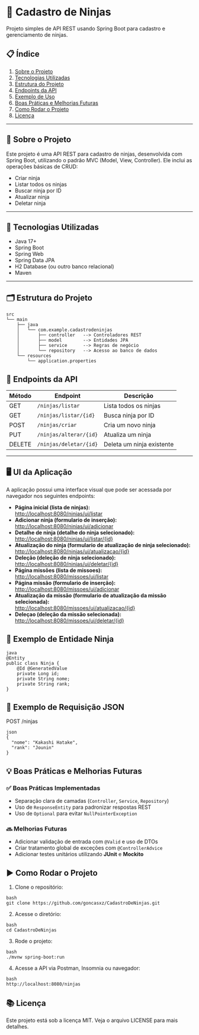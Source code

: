 # 🥷 Cadastro de Ninjas

Projeto simples de API REST usando Spring Boot para cadastro e gerenciamento de ninjas.

## 📋 Índice

1. [Sobre o Projeto](##sobre-o-projeto)  
2. [Tecnologias Utilizadas](##tecnologias-utilizadas)  
3. [Estrutura do Projeto](##estrutura-do-projeto)  
4. [Endpoints da API](##endpoints-da-api)  
5. [Exemplo de Uso](##exemplo-de-uso)  
6. [Boas Práticas e Melhorias Futuras](##boas-práticas-e-melhorias-futuras)  
7. [Como Rodar o Projeto](##como-rodar-o-projeto)  
8. [Licença](##licença)  

---

## 📌 Sobre o Projeto

Este projeto é uma API REST para cadastro de ninjas, desenvolvida com Spring Boot, utilizando o padrão MVC (Model, View, Controller). Ele inclui as operações básicas de CRUD:

- Criar ninja
- Listar todos os ninjas
- Buscar ninja por ID
- Atualizar ninja
- Deletar ninja

---

## 🚀 Tecnologias Utilizadas

- Java 17+
- Spring Boot
- Spring Web
- Spring Data JPA
- H2 Database (ou outro banco relacional)
- Maven

---

## 🗂️ Estrutura do Projeto

```
src
└── main
    ├── java
    │   └── com.example.cadastrodeninjas
    │       ├── controller   --> Controladores REST
    │       ├── model        --> Entidades JPA
    │       ├── service      --> Regras de negócio
    │       └── repository   --> Acesso ao banco de dados
    └── resources
        └── application.properties
```

## 🔗 Endpoints da API

| Método | Endpoint                | Descrição               |
|--------|-------------------------|-------------------------|
| GET    | `/ninjas/listar`        | Lista todos os ninjas   |
| GET    | `/ninjas/listar/{id}`   | Busca ninja por ID      |
| POST   | `/ninjas/criar`         | Cria um novo ninja      |
| PUT    | `/ninjas/alterar/{id}`  | Atualiza um ninja       |
| DELETE | `/ninjas/deletar/{id}`  | Deleta um ninja existente |

---

## 🖥️ UI da Aplicação

A aplicação possui uma interface visual que pode ser acessada por navegador nos seguintes endpoints:

- **Página inicial (lista de ninjas):**  
  [http://localhost:8080/ninjas/ui/listar](http://localhost:8080/ninjas/ui/listar)
- **Adicionar ninja (formulario de inserção):**  
  [http://localhost:8080/ninjas/ui/adicionar](http://localhost:8080/ninjas/ui/adicionar)
- **Detalhe de ninja (detalhe do ninja selecionado):**  
  [http://localhost:8080/ninjas/ui/listar/{id}](http://localhost:8080/ninjas/ui/listar/{id})
- **Atualização do ninja (formulario de atualização de ninja selecionado):**  
  [http://localhost:8080/ninjas/ui/atualizacao/{id}](http://localhost:8080/ninjas/ui/atualizacao/{id})
- **Deleção (deleção de ninja selecionado):**  
  [http://localhost:8080/ninjas/ui/deletar/{id}](http://localhost:8080/ninjas/ui/deletar/{id})
- **Página missões (lista de missoes):**  
  [http://localhost:8080/missoes/ui/listar](http://localhost:8080/missoes/ui/listar)
- **Página missão (formulario de inserção):**  
  [http://localhost:8080/missoes/ui/adicionar](http://localhost:8080/missoes/ui/adicionar)
- **Atualização da missão (formulario de atualização da missão selecionada):**  
  [http://localhost:8080/missoes/ui/atualizacao/{id}](http://localhost:8080/missoes/ui/atualizacao/{id})
- **Deleçao (deleção da missão selecionada):**  
  [http://localhost:8080/missoes/ui/deletar/{id}](http://localhost:8080/missoes/ui/deletar/{id})
  


## 📌 Exemplo de Entidade Ninja
```
java
@Entity
public class Ninja {
    @Id @GeneratedValue
    private Long id;
    private String nome;
    private String rank;
}
```

## 🧪 Exemplo de Requisição JSON

POST /ninjas
```
json
{
  "nome": "Kakashi Hatake",
  "rank": "Jounin"
}

```

## 💡 Boas Práticas e Melhorias Futuras

### ✅ Boas Práticas Implementadas
- Separação clara de camadas (`Controller`, `Service`, `Repository`)
- Uso de `ResponseEntity` para padronizar respostas REST
- Uso de `Optional` para evitar `NullPointerException`

### 🔜 Melhorias Futuras
- Adicionar validação de entrada com `@Valid` e uso de DTOs
- Criar tratamento global de exceções com `@ControllerAdvice`
- Adicionar testes unitários utilizando **JUnit** e **Mockito**


## ▶️ Como Rodar o Projeto

1. Clone o repositório:
```
bash
git clone https://github.com/goncasxz/CadastroDeNinjas.git
```

2. Acesse o diretório:
```
bash
cd CadastroDeNinjas
```

3. Rode o projeto:
```
bash
./mvnw spring-boot:run
```

4. Acesse a API via Postman, Insomnia ou navegador:
```
bash
http://localhost:8080/ninjas
```

## 📚 Licença
Este projeto está sob a licença MIT. Veja o arquivo LICENSE para mais detalhes.

